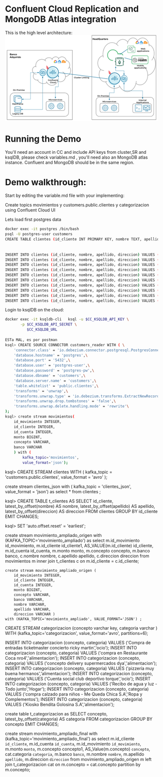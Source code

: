# Confluent Cloud Replication and MongoDB Atlas integration 
This is the high level architecture:
![GitHub Logo](https://github.com/jr-marquez/Demos/blob/main/DemoCategorizador/images/arqui.png)

# Running the Demo
You'll need an account in CC and include API keys from cluster,SR and ksqlDB, please check variables.md , you'll need also an MongoDB atlas instance. 
Confluent and MongoDB should be in the same region.  

# Demo walkthrough:

Start by editing the variable.md file with your implementing: 

Create topics movimientos y customers.public.clientes y categorizacion using Confluent Cloud UI

Lets load first postgres data
```bash
docker exec -it postgres /bin/bash
psql -U postgres-user customers
CREATE TABLE clientes (id_cliente INT PRIMARY KEY, nombre TEXT, apellido TEXT, direccion TEXT);


INSERT INTO clientes (id_cliente, nombre, apellido, direccion) VALUES (1, 'Fred', 'Smith','liber 124');
INSERT INTO clientes (id_cliente, nombre, apellido, direccion) VALUES (2, 'Jorge', 'Perez','diez 124');
INSERT INTO clientes (id_cliente, nombre, apellido, direccion) VALUES (3, 'Diego', 'Reyes', ' rambla 124');
INSERT INTO clientes (id_cliente, nombre, apellido, direccion) VALUES (4, 'Mario', 'Baracus','barceloneta 124');
INSERT INTO clientes (id_cliente, nombre, apellido, direccion) VALUES (5, 'Roque', 'Graseras','tranvia 124');
INSERT INTO clientes (id_cliente, nombre, apellido, direccion) VALUES (6, 'Peter', 'Cash','dodisio 124');
INSERT INTO clientes (id_cliente, nombre, apellido, direccion) VALUES (7, 'Douglas', 'Costa','sacramentos 124');
INSERT INTO clientes (id_cliente, nombre, apellido, direccion) VALUES (8, 'Richard', 'Textex','palotes 124');
INSERT INTO clientes (id_cliente, nombre, apellido, direccion) VALUES (9, 'Santi', 'Villa','rana 124');
INSERT INTO clientes (id_cliente, nombre, apellido, direccion) VALUES (10, 'Luis', 'Sandro','pirineos 124');
```
Login to ksqlDB on the cloud:
```bash
docker exec -it ksqldb-cli   ksql -u $CC_KSQLDB_API_KEY \
       -p $CC_KSQLDB_API_SECRET \
          $CC_KSQLDB_URL

ESTa MAL, es por postman
ksql> CREATE SOURCE CONNECTOR customers_reader WITH ( \
    'connector.class' = 'io.debezium.connector.postgresql.PostgresConnector',\
    'database.hostname' = 'postgres',\
    'database.port' = '5432',\
    'database.user' = 'postgres-user',\
    'database.password' = 'postgres-pw',\
    'database.dbname' = 'customers',\
    'database.server.name' = 'customers',\
    'table.whitelist' = 'public.clientes',\
    'transforms' = 'unwrap',\
    'transforms.unwrap.type' = 'io.debezium.transforms.ExtractNewRecordState',\
    'transforms.unwrap.drop.tombstones' = 'false',\
    'transforms.unwrap.delete.handling.mode' = 'rewrite'\
);
ksql> create stream movimientos( 
    id_movimiento INTEGER,
    id_cliente INTEGER,
    id_cuenta INTEGER,
    monto BIGINT,
    concepto VARCHAR,
    banco VARCHAR
    ) with (
        kafka_topic='movimientos', 
        value_format='json');
```
ksql> CREATE STREAM clientes WITH (
    kafka_topic = 'customers.public.clientes',
    value_format = 'avro'
);


create stream clientes_json with (  kafka_topic = 'clientes_json',
    value_format = 'json') as select * from clientes ;

ksql> CREATE TABLE t_clientes AS
    SELECT id_cliente,
           latest_by_offset(nombre) AS nombre,
           latest_by_offset(apellido) AS apellido,
           latest_by_offset(direccion) AS direccion
    FROM clientes
    GROUP BY id_cliente
    EMIT CHANGES;


ksql>  SET 'auto.offset.reset' = 'earliest';


create stream movimiento_ampliado_origen  with (KAFKA_TOPIC='movimiento_ampliado')
	as select 
		m.id_movimiento id_movimiento,
        m.id_cliente id_cliente1,
		AS_VALUE(m.id_cliente) id_cliente,
		m.id_cuenta id_cuenta,
		m.monto monto,
		m.concepto concepto,
		m.banco banco, 
		c.nombre nombre,
		c.apellido apellido,
		c.direccion direccion
	from movimientos m
	inner join t_clientes c on m.id_cliente  = c.id_cliente;



    create stream movimiento_ampliado_origen (
		id_movimiento INTEGER,
        id_cliente INTEGER,
        id_cuenta INTEGER,
        monto BIGINT,
        concepto VARCHAR,
        banco VARCHAR,
		nombre VARCHAR,
		apellido VARCHAR,
		direccion VARCHAR )
    with (KAFKA_TOPIC='movimiento_ampliado', VALUE_FORMAT='JSON') ;

CREATE STREAM categorizacion
    (concepto varchar key, 
    categoria varchar
    )
    WITH (kafka_topic='categorizacion', value_format='avro', partitions=6);

INSERT INTO categorizacion (concepto, categoria) VALUES ('Compra de entradas ticketmaster concierto ricky martin','ocio');
INSERT INTO categorizacion (concepto, categoria) VALUES ('compra en Restaurante Coca nro4','alimentacion');
INSERT INTO categorizacion (concepto, categoria) VALUES ('concepto delivery supermercados dya','alimentacion');
INSERT INTO categorizacion (concepto, categoria) VALUES ('pizzería muy buena hermanos','alimentacion');
INSERT INTO categorizacion (concepto, categoria) VALUES ('Cuenta social club deportivo torque','ocio');
INSERT INTO categorizacion (concepto, categoria) VALUES ('Recibo de agua y luz - Todo junto','Hogar');
INSERT INTO categorizacion (concepto, categoria) VALUES ('compra calzado para niños - Me Queda Chica S.A','Ropa y Complementos');
INSERT INTO categorizacion (concepto, categoria) VALUES ('Kiosko Bendita Golosina S.A','alimentacion');

create table t_categorizacion as
    SELECT concepto,
           latest_by_offset(categoria) AS categoria
    FROM categorizacion
    GROUP BY concepto
    EMIT CHANGES;

create stream movimiento_ampliado_final with (kafka_topic='movimiento_ampliado_final')
	as select 
		m.id_cliente `id_cliente`,
        m.id_cuenta `id_cuenta`,
        m.id_movimiento  `id_movimiento`,
		m.monto `monto`,
        m.concepto concepto1,
		AS_Value(m.concepto) `concepto`,
        cat.categoria `categoria`,
        m.banco `banco`, 
        m.nombre `nombre`,
		m.apellido `apellido`,
		m.direccion `direccion`
	from movimiento_ampliado_origen m
	left join t_categorizacion cat on m.concepto  = cat.concepto
	partition by m.concepto;